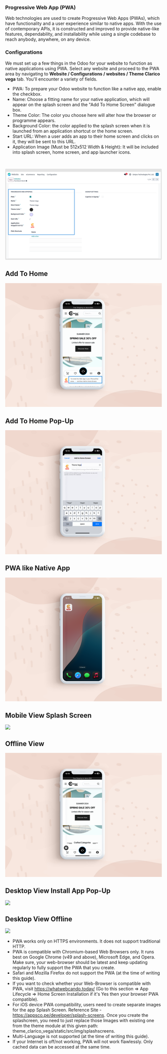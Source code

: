 
### Progressive Web App (PWA)



Web technologies are used to create Progressive Web Apps (PWAs), which have functionality and a user experience similar to native apps. With the use of contemporary APIs, it is constructed and improved to provide native-like features, dependability, and installability while using a single codebase to reach anybody, anywhere, on any device.


### **Configurations**


We must set up a few things in the Odoo for your website to function as native applications using PWA. Select any website and proceed to the PWA area by navigating to **Website / Configurations / websites / Theme Clarico vega** tab. You'll encounter a variety of fields.


* PWA: To prepare your Odoo website to function like a native app, enable the checkbox.
* Name: Choose a fitting name for your native application, which will appear on the splash screen and the "Add To Home Screen" dialogue box.
* Theme Color: The color you choose here will alter how the browser or programme appears.
* Background Color: the color applied to the splash screen when it is launched from an application shortcut or the home screen.
* Start URL: When a user adds an app to their home screen and clicks on it, they will be sent to this URL.
* Application Image (Must be 512x512 Width & Height): It will be included into splash screen, home screen, and app launcher icons.



 


![](./images/pwai1.png)


## **Add To Home**


![](./images/pwaim1.png)


## **Add To Home Pop-Up**


![](./images/pwaim2.png)


## **PWA like Native App**


![](./images/pwaim3.png)


## **Mobile View Splash Screen**


![](./images/37-5.png)


## **Offline View**


![](./images/pwaim4.png)


## **Desktop View Install App Pop-Up**


![](./images/37-7.png)


## **Desktop View Offline**


![](./images/37-8.png)


* PWA works only on HTTPS environments. It does not support traditional HTTP.
* PWA is compatible with Chromium-based Web Browsers only. It runs best on Google Chrome (v49 and above), Microsoft Edge, and Opera. Make sure, your web-browser should be latest and keep updating regularly to fully support the PWA that you create.
* Safari and Mozilla Firefox do not support the PWA (at the time of writing this guide).
* If you want to check whether your Web-Browser is compatible with PWA, visit https://whatwebcando.today/ (Go to this section => App Lifecycle => Home Screen Installation if it's Yes then your browser PWA compatible).
* For iOS device PWA compatibility, users need to create separate images for the app Splash Screen. Reference Site - https://appsco.pe/developer/splash-screens. Once you create the splashcreen, you need to just replace those Images with existing one from the theme module at this given path: theme\_clarico\_vega/static/src/img/splashscreens.
* Multi-Language is not supported (at the time of writing this guide).
* If your Internet is off/not working, PWA will not work flawlessly. Only cached data can be accessed at the same time.



